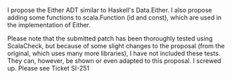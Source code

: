 I propose the Either ADT similar to Haskell's Data.Either. I also propose adding some functions to scala.Function (id and const), which are used in the implementation of Either.

Please note that the submitted patch has been thoroughly tested using ScalaCheck, but because of some slight changes to the proposal (from the original, which uses many more libraries), I have not included these tests. They can, however, be shown or even adapted to this proposal.
I screwed up. Please see Ticket SI-251
